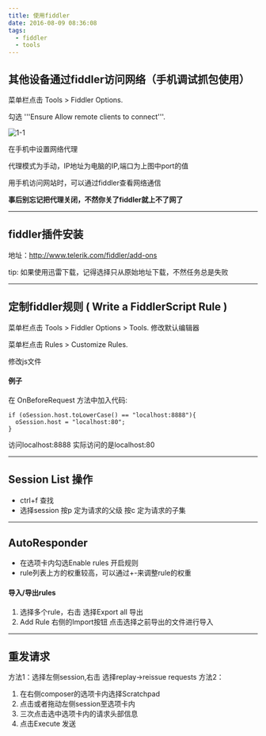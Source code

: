 ```yaml
---
title: 使用fiddler
date: 2016-08-09 08:36:08
tags:
  - fiddler
  - tools
---
```


## 其他设备通过fiddler访问网络（手机调试抓包使用）

菜单栏点击 Tools > Fiddler Options.

勾选 '''Ensure Allow remote clients to connect'''.

![1-1](/img/use-fiddler/1-1.png)

在手机中设置网络代理

代理模式为手动，IP地址为电脑的IP,端口为上图中port的值

用手机访问网站时，可以通过fiddler查看网络通信

**事后别忘记把代理关闭，不然你关了fiddler就上不了网了**

---

## fiddler插件安装

地址：http://www.telerik.com/fiddler/add-ons

tip: 如果使用迅雷下载，记得选择只从原始地址下载，不然任务总是失败

---

## 定制fiddler规则 ( Write a FiddlerScript Rule )

菜单栏点击 Tools > Fiddler Options > Tools. 修改默认编辑器

菜单栏点击 Rules > Customize Rules.

修改js文件

#### 例子

在 OnBeforeRequest 方法中加入代码:

    if (oSession.host.toLowerCase() == "localhost:8888"){
      oSession.host = "localhost:80";
    }

访问localhost:8888 实际访问的是localhost:80

---

## Session List 操作

- ctrl+f 查找
- 选择session 按p 定为请求的父级 按c 定为请求的子集

---

## AutoResponder

- 在选项卡内勾选Enable rules 开启规则
- rule列表上方的权重较高，可以通过+-来调整rule的权重

#### 导入/导出rules

1. 选择多个rule，右击 选择Export all 导出 
2. Add Rule 右侧的Import按钮 点击选择之前导出的文件进行导入

---

## 重发请求

方法1：选择左侧session,右击 选择replay->reissue requests
方法2：
1. 在右侧composer的选项卡内选择Scratchpad
2. 点击或者拖动左侧session至选项卡内
3. 三次点击选中选项卡内的请求头部信息
4. 点击Execute 发送
